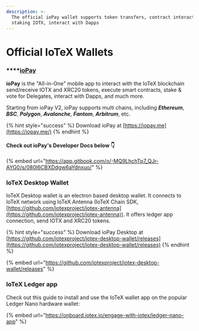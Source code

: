 ```yaml
---
description: >-
  The official ioPay wallet supports token transfers, contract interactions,
  staking IOTX, interact with Dapps
---
```


# Official IoTeX Wallets

### ****[**i**oPay](https://app.gitbook.com/o/-MQ9LhchTp7\_QJr-AYG0/s/080l6CBXDdgw6aYdnxuo/)&#x20;

**ioPay** is the "All-in-One" mobile app to interact with the IoTeX blockchain send/receive IOTX and XRC20 tokens, execute smart contracts, stake & vote for Delegates, interact with Dapps, and much more.

Starting from ioPay V2, ioPay supports multi chains, including _**Ethereum**_, _**BSC**_, _**Polygon**_, _**Avalanche**_, _**Fantom**_, _**Arbitrum**_, etc.&#x20;

{% hint style="success" %}
Download ioPay at [https://iopay.me](https://iopay.me/)
{% endhint %}

#### Check out ioPay's Developer Docs below 👇

{% embed url="https://app.gitbook.com/o/-MQ9LhchTp7_QJr-AYG0/s/080l6CBXDdgw6aYdnxuo/" %}

### IoTeX Desktop Wallet

IoTeX Desktop wallet is an electron based desktop wallet. It connects to IoTeX network using IoTeX Antenna (IoTeX Chain SDK, [https://github.com/iotexproject/iotex-antenna](https://github.com/iotexproject/iotex-antenna)). It offers ledger app connection, send IOTX and XRC20 tokens.

{% hint style="success" %}
Download ioPay Desktop at [https://github.com/iotexproject/iotex-desktop-wallet/releases](https://github.com/iotexproject/iotex-desktop-wallet/releases)
{% endhint %}

{% embed url="https://github.com/iotexproject/iotex-desktop-wallet/releases" %}

### IoTeX Ledger app

Check out this guide to install and use the IoTeX wallet app on the popular Ledger Nano hardware wallet:

{% embed url="https://onboard.iotex.io/engage-with-iotex/ledger-nano-app" %}

